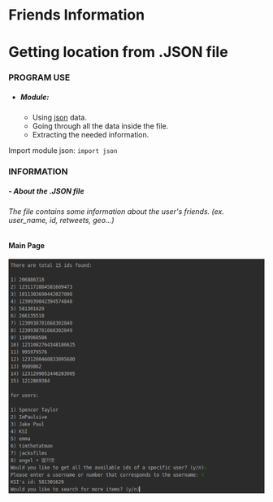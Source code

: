 # Friends Information
# Getting location from .JSON file

### PROGRAM USE


- ##### Module:
  - Using [json](https://www.json.org/json-en.html) data.    
  - Going through all the data inside the file.
  - Extracting the needed information.

Import module json:
`
import json
`

### INFORMATION
##### - About the .JSON file
####
###### The file contains some information about the user's friends. (ex. user_name, id, retweets, geo...) 
####


#### Main Page
![Alt text](https://github.com/SlavkoPrytula/JSON-Parser/blob/master/Screenshot_20200225_214523.png?raw=true "Title")


